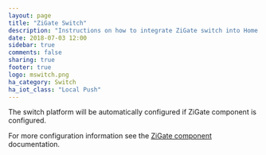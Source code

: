 ```yaml
---
layout: page
title: "ZiGate Switch"
description: "Instructions on how to integrate ZiGate switch into Home Assistant."
date: 2018-07-03 12:00
sidebar: true
comments: false
sharing: true
footer: true
logo: mswitch.png
ha_category: Switch
ha_iot_class: "Local Push"
---
```


The switch platform will be automatically configured if ZiGate component is configured.

For more configuration information see the [ZiGate component](/components/zigate/) documentation.